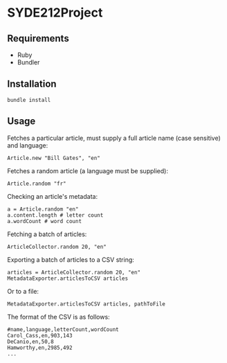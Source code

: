 SYDE212Project
==============

## Requirements

* Ruby
* Bundler

## Installation

	bundle install

## Usage

Fetches a particular article, must supply a full article name (case sensitive) and language:

	Article.new "Bill Gates", "en"

Fetches a random article (a language must be supplied):

	Article.random "fr"

Checking an article's metadata:

	a = Article.random "en"
	a.content.length # letter count
	a.wordCount # word count

Fetching a batch of articles:

	ArticleCollector.random 20, "en"

Exporting a batch of articles to a CSV string:

	articles = ArticleCollector.random 20, "en"
	MetadataExporter.articlesToCSV articles

Or to a file:

	MetadataExporter.articlesToCSV articles, pathToFile

The format of the CSV is as follows:

	#name,language,letterCount,wordCount
	Carol_Cass,en,903,143
	DeCanio,en,50,8
	Hamworthy,en,2985,492
	...
